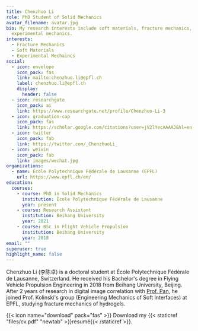 ```yaml
---
title: Chenzhuo Li
role: PhD Student of Solid Mechanics
avatar_filename: avatar.jpg
bio: My research interests include soft materials, fracture mechanics, and
  experimental mechanics.
interests:
  - Fracture Mechanics
  - Soft Materials
  - Experimental Mechaincs
social:
  - icon: envelope
    icon_pack: fas
    link: mailto:chenzhuo.li@epfl.ch
    label: chenzhuo.li@epfl.ch
    display:
      header: false
  - icon: researchgate
    icon_pack: ai
    link: https://www.researchgate.net/profile/Chenzhuo-Li-3
  - icon: graduation-cap
    icon_pack: fas
    link: https://scholar.google.com/citations?user=jV2lYecAAAAJ&hl=en
  - icon: twitter
    icon_pack: fab
    link: https://twitter.com/_ChenzhuoLi_
  - icon: weixin
    icon_pack: fab
    link: images/wechat.jpg
organizations:
  - name: École Polytechnique Fédérale de Lausanne (EPFL)
    url: https://www.epfl.ch/en/
education:
  courses:
    - course: PhD in Solid Mechanics
      institution: École Polytechnique Fédérale de Lausanne
      year: present
    - course: Research Assistant
      institution: Beihang University
      year: 2021
    - course: BSc in Flight Vehicle Propulsion
      institution: Beihang University
      year: 2018
email: ""
superuser: true
highlight_name: false
---
```

Chenzhuo Li (李陈卓) is a doctoral student at École Polytechnique Fédérale de Lausanne, Switzerland. He received his Bachelor's degree in Flying Vehicle Propulsion Engineering in 2018 from Beihang University, Beijing. After 2 years of research in digital image correlation with [Prof. Pan](http://www.ase.buaa.edu.cn/info/1079/9935.htm), he joined Prof. Kolinski's group (Engineering Mechanics of Soft Interfaces) at EPFL, studying fracture mechanics of hydrogels.



{{< icon name="download" pack="fas" >}} Download my {{< staticref "files/cv.pdf" "newtab" >}}resumé{{< /staticref >}}.
